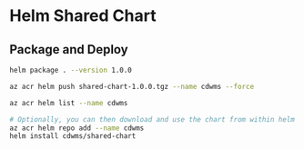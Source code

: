 # Helm Shared Chart

## Package and Deploy

```bash
helm package . --version 1.0.0

az acr helm push shared-chart-1.0.0.tgz --name cdwms --force

az acr helm list --name cdwms

# Optionally, you can then download and use the chart from within helm
az acr helm repo add --name cdwms
helm install cdwms/shared-chart
```